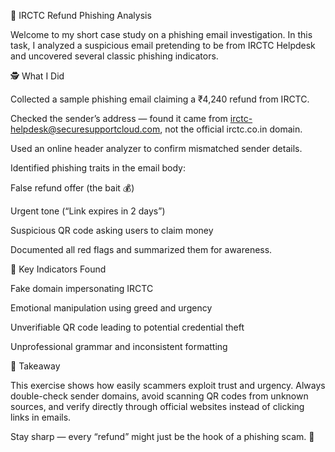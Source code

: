 🎣 IRCTC Refund Phishing Analysis

Welcome to my short case study on a phishing email investigation. In this task, I analyzed a suspicious email pretending to be from IRCTC Helpdesk and uncovered several classic phishing indicators.

🕵️ What I Did

Collected a sample phishing email claiming a ₹4,240 refund from IRCTC.

Checked the sender’s address — found it came from irctc-helpdesk@securesupportcloud.com, not the official irctc.co.in domain.

Used an online header analyzer to confirm mismatched sender details.

Identified phishing traits in the email body:

False refund offer (the bait 💰)

Urgent tone (“Link expires in 2 days”)

Suspicious QR code asking users to claim money

Documented all red flags and summarized them for awareness.

🚩 Key Indicators Found

Fake domain impersonating IRCTC

Emotional manipulation using greed and urgency

Unverifiable QR code leading to potential credential theft

Unprofessional grammar and inconsistent formatting

🧠 Takeaway

This exercise shows how easily scammers exploit trust and urgency.
Always double-check sender domains, avoid scanning QR codes from unknown sources, and verify directly through official websites instead of clicking links in emails.

Stay sharp — every “refund” might just be the hook of a phishing scam. 🎯
